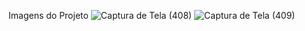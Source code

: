 Imagens do Projeto
![Captura de Tela (408)](https://github.com/DabiLiam/ConversorMp3/assets/130109019/40cd108c-58b6-4348-9d72-49f9770f6f79)
![Captura de Tela (409)](https://github.com/DabiLiam/Smart-Notes/assets/130109019/7719ddb5-534d-4f87-92aa-4e5aeb8eeaa4)
